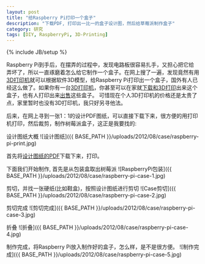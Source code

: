 ```yaml
---
layout: post
title: "给Raspberry Pi打印一个盒子"
description: "下载PDF, 打印出一比一的盒子设计图，然后给草莓派制作盒子"
category: 研究
tags: [DIY, RaspberryPi, 3D-Printing]
---
```

{% include JB/setup %}

Raspberry Pi到手后，在摆弄的过程中，发现电路板很容易扎手，又担心把它给弄坏了，所以一直琢磨着怎么给它制作一个盒子。在网上搜了一遍，发现竟然有用[3D打印机](http://www.infzm.com/content/79453)就可以根据软件3D模型，给Raspberry Pi打印出一个盒子，国外有人已经这么做了。如果你有一台[3D打印机](http://www.mbot3d.cn/)，你甚至可以在家就[下载和3D打印](http://www.geek.com/articles/chips/raspberry-pi-gets-a-case-you-can-download-and-3d-print-2012035/)出来这个盒子，也有人打印出来[出售](https://www.modmypi.com/shop/raspberry-pi-cases)这些盒子。 可惜现在个人3D打印机的价格还是太贵了点，家里暂时也没有3D打印机，我只好另寻他法。

后来，在网上寻到一张1：1的设计PDF图纸，可以直接下载下来，很方便的用打印机打印，然后裁剪，制作树莓派盒子，这正是我要找的:

设计图纸大概
![设计图纸]({{ BASE_PATH }}/uploads/2012/08/case/raspberry-pi-print.jpg)

首先将[设计图纸的PDF](http://squareitround.co.uk/Resources/Punnet_net_Alpha3.pdf)下载下来，打印。


下面我们开始制作, 首先是从包装盒取出树莓派
![RaspberryPi包装]({{ BASE_PATH }}/uploads/2012/08/case/raspberry-pi-case-1.jpg)

剪切，并找一张硬纸(比如鞋盒)，按照设计图纸进行剪切
![Case剪切]({{ BASE_PATH }}/uploads/2012/08/case/raspberry-pi-case-2.jpg)

剪切完成
![剪切完成]({{ BASE_PATH }}/uploads/2012/08/case/raspberry-pi-case-3.jpg)

折叠
![折叠]({{ BASE_PATH }}/uploads/2012/08/case/raspberry-pi-case-4.jpg)

制作完成，将Raspberry Pi放入制作好的盒子，怎么样，是不是很方便。
![制作完成]({{ BASE_PATH }}/uploads/2012/08/case/raspberry-pi-case-5.jpg)